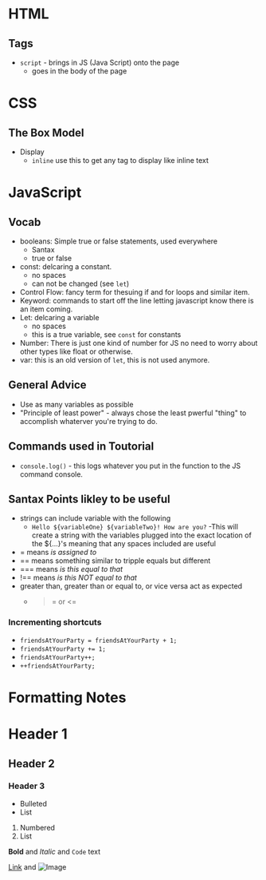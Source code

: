 # HTML
## Tags
- `script` - brings in JS (Java Script) onto the page 
  - goes in the body of the page 
# CSS
## The Box Model
- Display
  - `inline` use this to get any tag to display like inline text
 # JavaScript
 ## Vocab 
 - booleans: Simple true or false statements, used everywhere
   - Santax 
    - true or false
 - const: delcaring a constant. 
   - no spaces
   - can not be changed (see `let`)
 - Control Flow: fancy term for thesuing if and for loops and similar item.
 - Keyword: commands to start off the line letting javascript know there is an item coming. 
 - Let: delcaring a variable 
   - no spaces
   - this is a true variable, see `const` for constants
 - Number: There is just one kind of number for JS no need to worry about other types like float or otherwise.
 - var: this is an old version of `let`, this is not used anymore. 
 
 
 
 ## General Advice
 - Use as many variables as possible 
 - "Principle of least power" - always chose the least pwerful "thing" to accomplish whaterver you're trying to do. 
 ## Commands used in Toutorial
 -  `console.log()` - this logs whatever you put in the function to the JS command console.
 ## Santax Points likley to be useful
 - strings can include variable with the following 
   - `Hello ${variableOne} ${variableTwo}! How are you?`
     -This will create a string with the variables plugged into the exact location of the ${...}'s meaning that any spaces included are useful
 - = means *is assigned to*
 - == means something similar to tripple equals but different
 - === means *is this equal to that*
 - !== means *is this NOT equal to that*
 - greater than, greater than or equal to, or vice versa act as expected
   - >= or <=
### Incrementing shortcuts
  - `friendsAtYourParty = friendsAtYourParty + 1;`
  - `friendsAtYourParty += 1;`
  - `friendsAtYourParty++;`
  - `++friendsAtYourParty;`
 
 
   
 



# Formatting Notes

# Header 1
## Header 2
### Header 3

- Bulleted
- List

1. Numbered
2. List

**Bold** and _Italic_ and `Code` text

[Link](url) and ![Image](src)
